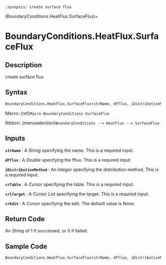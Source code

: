 ```{module} BoundaryConditions.HeatFlux.SurfaceFlux()
:synopsis: create surface flux
```

(BoundaryConditions.HeatFlux.SurfaceFlux)=

# BoundaryConditions.HeatFlux.SurfaceFlux

## Description

create surface flux

## Syntax

```python
BoundaryConditions.HeatFlux.SurfaceFlux(strName, dFflux, iDistributionMethod, crTable, crlTarget, crEdit=None)
```

Macro: {ref}`Macro-BoundaryConditions-SurfaceFlux`

Ribbon: {menuselection}`BoundaryConditions --> HeatFlux --> SurfaceFlux`

## Inputs

**`strName`**
: A _String_ specifying the name. This is a required input.

**`dFflux`**
: A _Double_ specifying the fflux. This is a required input.

**`iDistributionMethod`**
: An _Integer_ specifying the distribution method. This is a required input.

**`crTable`**
: A _Cursor_ specifying the table. This is a required input.

**`crlTarget`**
: A _Cursor List_ specifying the target. This is a required input.

**`crEdit`**
: A _Cursor_ specifying the edit. The default value is None.

## Return Code

An _String_ of 1 if successed, or 0 if failed.

## Sample Code

```python
BoundaryConditions.HeatFlux.SurfaceFlux(strName, dFflux, iDistributionMethod, crTable, crlTarget, crEdit=None)
```
